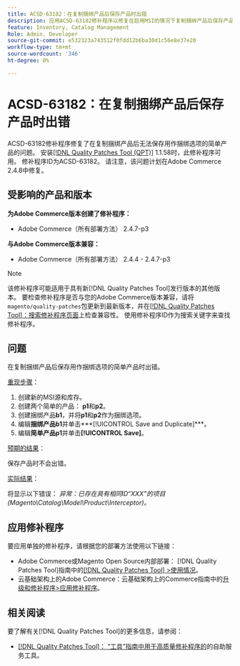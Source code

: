 ```yaml
---
title: ACSD-63182：在复制捆绑产品后保存产品时出错
description: 应用ACSD-63182修补程序以修复在启用MSI的情况下复制捆绑产品后保存产品时出现错误的Adobe Commerce问题。
feature: Inventory, Catalog Management
Role: Admin, Developer
source-git-commit: e532323a743512f0fdd12b6ba30d1c56e8e37e20
workflow-type: tm+mt
source-wordcount: '346'
ht-degree: 0%

---
```



# ACSD-63182：在复制捆绑产品后保存产品时出错

ACSD-63182修补程序修复了在复制捆绑产品后无法保存用作捆绑选项的简单产品的问题。 安装[[!DNL Quality Patches Tool (QPT)]](/help/tools/quality-patches-tool/quality-patches-tool-to-self-serve-quality-patches.md) 1.1.58时，此修补程序可用。 修补程序ID为ACSD-63182。 请注意，该问题计划在Adobe Commerce 2.4.8中修复。

## 受影响的产品和版本

**为Adobe Commerce版本创建了修补程序：**

* Adobe Commerce（所有部署方法） 2.4.7-p3

**与Adobe Commerce版本兼容：**

* Adobe Commerce（所有部署方法） 2.4.4 - 2.4.7-p3

>[!NOTE]
>
>该修补程序可能适用于具有新[!DNL Quality Patches Tool]发行版本的其他版本。 要检查修补程序是否与您的Adobe Commerce版本兼容，请将`magento/quality-patches`包更新到最新版本，并在[[!DNL Quality Patches Tool]：搜索修补程序页面](https://experienceleague.adobe.com/tools/commerce-quality-patches/index.html)上检查兼容性。 使用修补程序ID作为搜索关键字来查找修补程序。

## 问题

在复制捆绑产品后保存用作捆绑选项的简单产品时出错。

<u>重现步骤</u>：

1. 创建新的MSI源和库存。
1. 创建两个简单的产品： **p1**&#x200B;和&#x200B;**p2**。
1. 创建捆绑产品&#x200B;**b1**，并将&#x200B;**p1**&#x200B;和&#x200B;**p2**&#x200B;作为捆绑选项。
1. 编辑&#x200B;**捆绑产品b1**&#x200B;并单击***[!UICONTROL Save and Duplicate]***。
1. 编辑&#x200B;**简单产品p1**&#x200B;并单击&#x200B;**[!UICONTROL Save]**。

<u>预期的结果</u>：

保存产品时不会出错。

<u>实际结果</u>：

将显示以下错误：
*异常：已存在具有相同ID“XXX”的项目(Magento\Catalog\Model\Product\Interceptor)。*

## 应用修补程序

要应用单独的修补程序，请根据您的部署方法使用以下链接：

* Adobe Commerce或Magento Open Source内部部署： [!DNL Quality Patches Tool]指南中的[[!DNL Quality Patches Tool] >使用情况](/help/tools/quality-patches-tool/usage.md)。
* 云基础架构上的Adobe Commerce：云基础架构上的Commerce指南中的[升级和修补程序>应用修补程序](https://experienceleague.adobe.com/docs/commerce-cloud-service/user-guide/develop/upgrade/apply-patches.html)。

## 相关阅读

要了解有关[!DNL Quality Patches Tool]的更多信息，请参阅：

* [[!DNL Quality Patches Tool]： “工具”指南中用于高质量修补程序的](/help/tools/quality-patches-tool/quality-patches-tool-to-self-serve-quality-patches.md)的自助服务工具。
